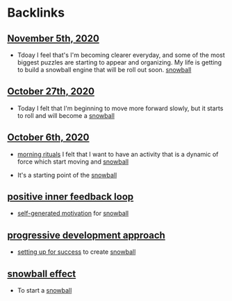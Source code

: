 
# Backlinks
## [November 5th, 2020](<November 5th, 2020.md>)
- Tdoay I feel that's I'm becoming clearer everyday, and some of the most biggest puzzles are starting to appear and organizing. My life is getting to build a snowball engine that will be roll out soon. [snowball](<snowball.md>)

## [October 27th, 2020](<October 27th, 2020.md>)
- Today I felt that I'm beginning to move more forward slowly, but it starts to roll and will become a [snowball](<snowball.md>)

## [October 6th, 2020](<October 6th, 2020.md>)
- [morning rituals](<morning rituals.md>) I felt that I want to have an activity that is a dynamic of force which start moving and [snowball](<snowball.md>)

- It's a starting point of the [snowball](<snowball.md>)

## [positive inner feedback loop](<positive inner feedback loop.md>)
- [self-generated motivation](<self-generated motivation.md>) for [snowball](<snowball.md>)

## [progressive development approach](<progressive development approach.md>)
- [setting up for success](<setting up for success.md>) to create [snowball](<snowball.md>)

## [snowball effect](<snowball effect.md>)
- To start a [snowball](<snowball.md>)

